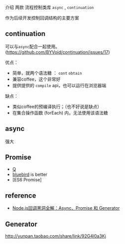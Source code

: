 


介绍 两款 流程控制类库 `async` , `continuation`

作为后续开发控制回调结构的主要方案


continuation
----

可以与`async`配合一起使用。(https://github.com/BYVoid/continuation/issues/17)


优点：
 - 简单，就两个语法糖 ： `cont` `obtain`
 - 兼容coffee，这个非常好
 - 提供提供的 `compile` api，也可以运行在浏览器端


缺点：

 - 类似coffee的预编译执行；（也不好说是缺点）
 - 在集合操作函数 (forEach) 内，无法使用该语法糖

async
----

  强大

Promise
----

 - [Q](depreated)
 - [bluebird](https://github.com/petkaantonov/bluebird/) is better
 - [ES6 Promise]

reference
----

 - [Node.js回调黑洞全解：Async、Promise 和 Generator](http://zhuanlan.zhihu.com/thefrontendperiodicals/19750470)


Generator
----

http://yunpan.taobao.com/share/link/92G4l0a3Kj